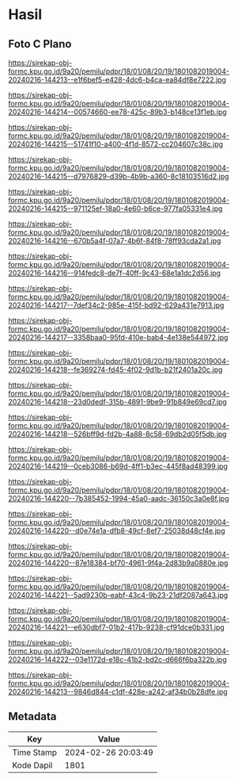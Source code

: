 # Hasil

## Foto C Plano

https://sirekap-obj-formc.kpu.go.id/9a20/pemilu/pdpr/18/01/08/20/19/1801082019004-20240216-144213--e1f6bef5-e428-4dc6-b4ca-ea84df8e7222.jpg

https://sirekap-obj-formc.kpu.go.id/9a20/pemilu/pdpr/18/01/08/20/19/1801082019004-20240216-144214--00574660-ee78-425c-89b3-b148ce13f1eb.jpg

https://sirekap-obj-formc.kpu.go.id/9a20/pemilu/pdpr/18/01/08/20/19/1801082019004-20240216-144215--51741f10-a400-4f1d-8572-cc204607c38c.jpg

https://sirekap-obj-formc.kpu.go.id/9a20/pemilu/pdpr/18/01/08/20/19/1801082019004-20240216-144215--d7976829-d39b-4b9b-a360-8c18103516d2.jpg

https://sirekap-obj-formc.kpu.go.id/9a20/pemilu/pdpr/18/01/08/20/19/1801082019004-20240216-144215--971125ef-18a0-4e60-b6ce-977fa05331e4.jpg

https://sirekap-obj-formc.kpu.go.id/9a20/pemilu/pdpr/18/01/08/20/19/1801082019004-20240216-144216--670b5a4f-07a7-4b6f-84f8-78ff93cda2a1.jpg

https://sirekap-obj-formc.kpu.go.id/9a20/pemilu/pdpr/18/01/08/20/19/1801082019004-20240216-144216--914fedc8-de7f-40ff-9c43-68e1a1dc2d56.jpg

https://sirekap-obj-formc.kpu.go.id/9a20/pemilu/pdpr/18/01/08/20/19/1801082019004-20240216-144217--7def34c2-985e-415f-bd92-629a431e7913.jpg

https://sirekap-obj-formc.kpu.go.id/9a20/pemilu/pdpr/18/01/08/20/19/1801082019004-20240216-144217--3358baa0-95fd-410e-bab4-4e138e544972.jpg

https://sirekap-obj-formc.kpu.go.id/9a20/pemilu/pdpr/18/01/08/20/19/1801082019004-20240216-144218--fe369274-fd45-4f02-9d1b-b21f2401a20c.jpg

https://sirekap-obj-formc.kpu.go.id/9a20/pemilu/pdpr/18/01/08/20/19/1801082019004-20240216-144218--23d0dedf-315b-4891-9be9-91b849e69cd7.jpg

https://sirekap-obj-formc.kpu.go.id/9a20/pemilu/pdpr/18/01/08/20/19/1801082019004-20240216-144218--526bff9d-fd2b-4a88-8c58-69db2d05f5db.jpg

https://sirekap-obj-formc.kpu.go.id/9a20/pemilu/pdpr/18/01/08/20/19/1801082019004-20240216-144219--0ceb3086-b69d-4ff1-b3ec-445f8ad48399.jpg

https://sirekap-obj-formc.kpu.go.id/9a20/pemilu/pdpr/18/01/08/20/19/1801082019004-20240216-144220--7b385452-1994-45a0-aadc-36150c3a0e8f.jpg

https://sirekap-obj-formc.kpu.go.id/9a20/pemilu/pdpr/18/01/08/20/19/1801082019004-20240216-144220--d0e74e1a-dfb8-49cf-8ef7-25038d48cf4e.jpg

https://sirekap-obj-formc.kpu.go.id/9a20/pemilu/pdpr/18/01/08/20/19/1801082019004-20240216-144220--87e18384-bf70-4961-9f4a-2d83b9a0880e.jpg

https://sirekap-obj-formc.kpu.go.id/9a20/pemilu/pdpr/18/01/08/20/19/1801082019004-20240216-144221--5ad9230b-eabf-43c4-9b23-21df2087a643.jpg

https://sirekap-obj-formc.kpu.go.id/9a20/pemilu/pdpr/18/01/08/20/19/1801082019004-20240216-144221--e630dbf7-01b2-417b-9238-cf91dce0b331.jpg

https://sirekap-obj-formc.kpu.go.id/9a20/pemilu/pdpr/18/01/08/20/19/1801082019004-20240216-144222--03e1172d-e18c-41b2-bd2c-d666f6ba322b.jpg

https://sirekap-obj-formc.kpu.go.id/9a20/pemilu/pdpr/18/01/08/20/19/1801082019004-20240216-144213--9846d844-c1df-428e-a242-af34b0b28dfe.jpg


## Metadata

| Key        | Value               |
| ---------- | ------------------- |
| Time Stamp | 2024-02-26 20:03:49 |
| Kode Dapil | 1801                |



